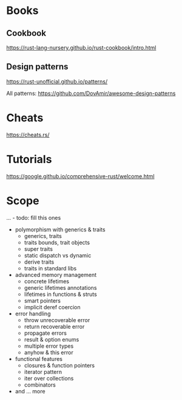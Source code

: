 # Books


## Cookbook

https://rust-lang-nursery.github.io/rust-cookbook/intro.html

## Design patterns

https://rust-unofficial.github.io/patterns/

All patterns:
https://github.com/DovAmir/awesome-design-patterns


# Cheats

https://cheats.rs/

# Tutorials

https://google.github.io/comprehensive-rust/welcome.html



# Scope 

... - todo: fill this ones


- polymorphism with generics & traits
  - generics, traits
  - traits bounds, trait objects
  - super traits
  - static dispatch vs dynamic
  - derive traits
  - traits in standard libs
- advanced memory management
  - concrete lifetimes
  - generic lifetimes annotations
  - lifetimes in functions & struts
  - smart pointers
  - implicit deref coercion
- error handling
  - throw unrecoverable error
  - return recoverable error
  - propagate errors
  - result & option enums
  - multiple error types
  - anyhow & this error
- functional features
  - closures & function pointers
  - iterator pattern
  - iter over collections
  - combinators
- and ... more 